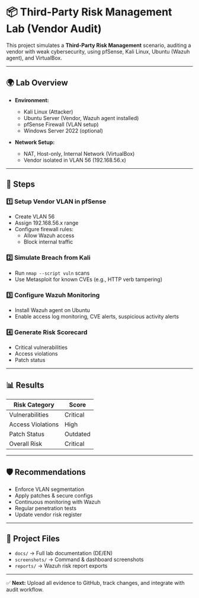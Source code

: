 # 📦 Third-Party Risk Management Lab (Vendor Audit)

This project simulates a **Third-Party Risk Management** scenario, auditing a vendor with weak cybersecurity, using pfSense, Kali Linux, Ubuntu (Wazuh agent), and VirtualBox.

---

## 🌍 Lab Overview

- **Environment:**
  - Kali Linux (Attacker)
  - Ubuntu Server (Vendor, Wazuh agent installed)
  - pfSense Firewall (VLAN setup)
  - Windows Server 2022 (optional)

- **Network Setup:**
  - NAT, Host-only, Internal Network (VirtualBox)
  - Vendor isolated in VLAN 56 (192.168.56.x)

---

## 🔧 Steps

### 1️⃣ Setup Vendor VLAN in pfSense
- Create VLAN 56
- Assign 192.168.56.x range
- Configure firewall rules:
  - Allow Wazuh access
  - Block internal traffic

### 2️⃣ Simulate Breach from Kali
- Run `nmap --script vuln` scans
- Use Metasploit for known CVEs (e.g., HTTP verb tampering)

### 3️⃣ Configure Wazuh Monitoring
- Install Wazuh agent on Ubuntu
- Enable access log monitoring, CVE alerts, suspicious activity alerts

### 4️⃣ Generate Risk Scorecard
- Critical vulnerabilities
- Access violations
- Patch status

---

## 📊 Results

| Risk Category        | Score      |
|----------------------|------------|
| Vulnerabilities      | Critical   |
| Access Violations    | High       |
| Patch Status         | Outdated   |
| Overall Risk        | Critical   |

---

## 🛡 Recommendations

- Enforce VLAN segmentation
- Apply patches & secure configs
- Continuous monitoring with Wazuh
- Regular penetration tests
- Update vendor risk register

---

## 📂 Project Files

- `docs/` → Full lab documentation (DE/EN)
- `screenshots/` → Command & dashboard screenshots
- `reports/` → Wazuh risk report exports

---

✅ **Next:** Upload all evidence to GitHub, track changes, and integrate with audit workflow.
